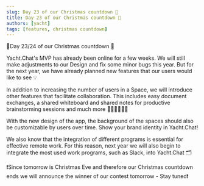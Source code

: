 ```yaml
---
slug: Day 23 of our Christmas countdown 🎄
title: Day 23 of our Christmas countdown 🎄
authors: [yacht]
tags: [features, christmas countdown]
---
```


🎅Day 23/24 of our Christmas countdown 🎄

Yacht.Chat's MVP has already been online for a few weeks. We will still make adjustments to our Design and fix some minor bugs this year. But for the next year, we have already planned new features that our users would like to see 💡

In addition to increasing the number of users in a Space, we will introduce other features that facilitate collaboration. This includes easy document exchanges, a shared whiteboard and shared notes for productive brainstorming sessions and much more 👩🏼‍💻🧑🏼‍💻

With the new design of the app, the background of the spaces should also be customizable by users over time. Show your brand identity in Yacht.Chat!

We also know that the integration of different programs is essential for effective remote work. For this reason, next year we will also begin to integrate the most used work programs, such as Slack, into Yacht.Chat 🗂

❗️Since tomorrow is Christmas Eve and therefore our Christmas countdown ends we will announce the winner of our contest tomorrow - Stay tuned❗️
